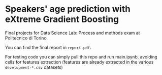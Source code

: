 # Speakers' age prediction with eXtreme Gradient Boosting

Final projects for Data Science Lab: Process and methods exam at Politecnico di Torino.

You can find the final report in `report.pdf`. 

For testing code you can simply pull this repo and run main.ipynb, avoiding cells for features extraction (features are already extracted in the various `development-*.csv` datasets)
